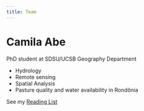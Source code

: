 ```yaml
---
title: Team
---
```


# Camila Abe

PhD student at SDSU/UCSB
Geography Department

- Hydrology
- Remote sensing
- Spatial Analysis
- Pasture quality and water availability in Rondônia

See my [Reading List](reading-list.html)

